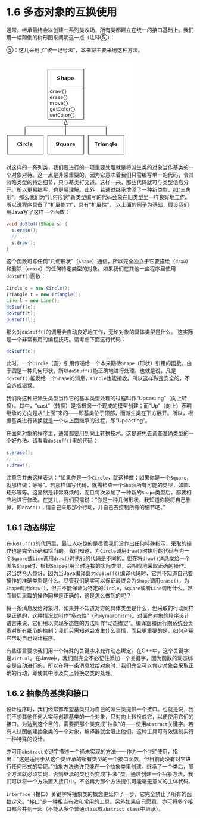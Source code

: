 # 1.6 多态对象的互换使用


通常，继承最终会以创建一系列类收场，所有类都建立在统一的接口基础上。我们用一幅颠倒的树形图来阐明这一点（注释⑤）：

⑤：这儿采用了“统一记号法”，本书将主要采用这种方法。

![](1-2.gif)

对这样的一系列类，我们要进行的一项重要处理就是将派生类的对象当作基类的一个对象对待。这一点是非常重要的，因为它意味着我们只需编写单一的代码，令其忽略类型的特定细节，只与基类打交道。这样一来，那些代码就可与类型信息分开。所以更易编写，也更易理解。此外，若通过继承增添了一种新类型，如“三角形”，那么我们为“几何形状”新类型编写的代码会象在旧类型里一样良好地工作。所以说程序具备了“扩展能力”，具有“扩展性”。
以上面的例子为基础，假设我们用Java写了这样一个函数：

```java
void doStuff(Shape s) {
  s.erase();
  // ...
  s.draw();
}
```

这个函数可与任何“几何形状”（`Shape`）通信，所以完全独立于它要描绘（`draw`）和删除（`erase`）的任何特定类型的对象。如果我们在其他一些程序里使用`doStuff()`函数：

```java
Circle c = new Circle();
Triangle t = new Triangle();
Line l = new Line();
doStuff(c);
doStuff(t);
doStuff(l);
```

那么对`doStuff()`的调用会自动良好地工作，无论对象的具体类型是什么。
这实际是一个非常有用的编程技巧。请考虑下面这行代码：

```java
doStuff(c);
```

此时，一个`Circle`（圆）引用传递给一个本来期待`Shape`（形状）引用的函数。由于圆是一种几何形状，所以`doStuff()`能正确地进行处理。也就是说，凡是`doStuff()`能发给一个`Shape`的消息，`Circle`也能接收。所以这样做是安全的，不会造成错误。

我们将这种把派生类型当作它的基本类型处理的过程叫作“Upcasting”（向上转换）。其中，“cast”（转换）是指根据一个现成的模型创建；而“Up”（向上）表明继承的方向是从“上面”来的——即基类位于顶部，而派生类在下方展开。所以，根据基类进行转换就是一个从上面继承的过程，即“Upcasting”。

在面向对象的程序里，通常都要用到向上转换技术。这是避免去调查准确类型的一个好办法。请看看`doStuff()`里的代码：

```java
s.erase();
// ...
s.draw();
```

注意它并未这样表达：“如果你是一个`Circle`，就这样做；如果你是一个`Square`，就那样做；等等”。若那样编写代码，就需检查一个`Shape`所有可能的类型，如圆、矩形等等。这显然是非常麻烦的，而且每次添加了一种新的`Shape`类型后，都要相应地进行修改。在这儿，我们只需说：“你是一种几何形状，我知道你能将自己删掉，即`erase()`；请自己采取那个行动，并自己去控制所有的细节吧。”

## 1.6.1 动态绑定

在`doStuff()`的代码里，最让人吃惊的是尽管我们没作出任何特殊指示，采取的操作也是完全正确和恰当的。我们知道，为`Circle`调用`draw()`时执行的代码与为一个`Square`或`Line`调用`draw()`时执行的代码是不同的。但在将`draw()`消息发给一个匿名`Shape`时，根据`Shape`引用当时连接的实际类型，会相应地采取正确的操作。这当然令人惊讶，因为当Java编译器为`doStuff()`编译代码时，它并不知道自己要操作的准确类型是什么。尽管我们确实可以保证最终会为`Shape`调用`erase()`，为`Shape`调用`draw()`，但并不能保证为特定的`Circle`，`Square`或者`Line`调用什么。然而最后采取的操作同样是正确的，这是怎么做到的呢？

将一条消息发给对象时，如果并不知道对方的具体类型是什么，但采取的行动同样是正确的，这种情况就叫作“多态性”（Polymorphism）。对面向对象的程序设计语言来说，它们用以实现多态性的方法叫作“动态绑定”。编译器和运行期系统会负责对所有细节的控制；我们只需知道会发生什么事情，而且更重要的是，如何利用它帮助自己设计程序。

有些语言要求我们用一个特殊的关键字来允许动态绑定。在C++中，这个关键字是`virtual`。在Java中，我们则完全不必记住添加一个关键字，因为函数的动态绑定是自动进行的。所以在将一条消息发给对象时，我们完全可以肯定对象会采取正确的行动，即使其中涉及向上转换之类的处理。

## 1.6.2 抽象的基类和接口

设计程序时，我们经常都希望基类只为自己的派生类提供一个接口。也就是说，我们不想其他任何人实际创建基类的一个对象，只对向上转换成它，以便使用它们的接口。为达到这个目的，需要把那个类变成“抽象”的——使用`abstract`关键字。若有人试图创建抽象类的一个对象，编译器就会阻止他们。这种工具可有效强制实行一种特殊的设计。

亦可用`abstract`关键字描述一个尚未实现的方法——作为一个“根”使用，指出：“这是适用于从这个类继承的所有类型的一个接口函数，但目前尚没有对它进行任何形式的实现。”抽象方法也许只能在一个抽象类里创建。继承了一个类后，那个方法就必须实现，否则继承的类也会变成“抽象”类。通过创建一个抽象方法，我们可以将一个方法置入接口中，不必再为那个方法提供可能毫无意义的主体代码。

`interface`（接口）关键字将抽象类的概念更延伸了一步，它完全禁止了所有的函数定义。“接口”是一种相当有效和常用的工具。另外如果自己愿意，亦可将多个接口都合并到一起（不能从多个普通`class`或`abstract class`中继承）。
